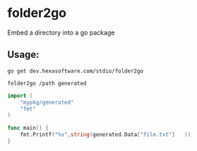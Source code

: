folder2go
===========

Embed a directory into a go package

Usage:
---
```
go get dev.hexasoftware.com/stdio/folder2go

folder2go /path generated
```
```go
import (
	"mypkg/generated"
	"fmt"
)

func main() {
	fmt.Printf("%s",string(generated.Data["file.txt"]	))
}

```
